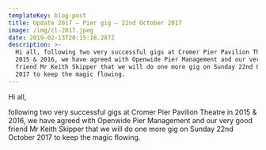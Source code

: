 ```yaml
---
templateKey: blog-post
title: Update 2017 – Pier gig – 22nd October 2017
image: /img/cl-2017.jpeg
date: 2019-02-13T20:15:18.287Z
description: >-
  Hi all, following two very successful gigs at Cromer Pier Pavilion Theatre in
  2015 & 2016, we have agreed with Openwide Pier Management and our very good
  friend Mr Keith Skipper that we will do one more gig on Sunday 22nd October
  2017 to keep the magic flowing.
---
```

Hi all,

following two very successful gigs at Cromer Pier Pavilion Theatre in 2015 & 2016, we have agreed with Openwide Pier Management and our very good friend Mr Keith Skipper that we will do one more gig on Sunday 22nd October 2017 to keep the magic flowing.
